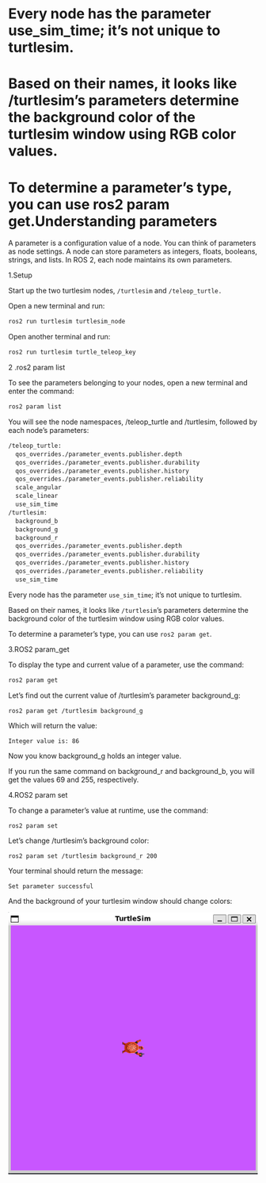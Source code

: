 # Every node has the parameter use_sim_time; it’s not unique to turtlesim.

# Based on their names, it looks like /turtlesim’s parameters determine the background color of the turtlesim window using RGB color values.

# To determine a parameter’s type, you can use ros2 param get.Understanding parameters

A parameter is a configuration value of a node. You can think of parameters as node settings.
A node can store parameters as integers, floats, booleans, strings, and lists. In ROS 2, each node maintains its own parameters.

1.Setup

Start up the two turtlesim nodes, `/turtlesim` and `/teleop_turtle.`

Open a new terminal and run:

```bash
ros2 run turtlesim turtlesim_node
```

Open another terminal and run:

```bash
ros2 run turtlesim turtle_teleop_key
```

2 .ros2 param list

To see the parameters belonging to your nodes, open a new terminal and enter the command:

```bash
ros2 param list
```

You will see the node namespaces, /teleop_turtle and /turtlesim, followed by each node’s parameters:

```bash
/teleop_turtle:
  qos_overrides./parameter_events.publisher.depth
  qos_overrides./parameter_events.publisher.durability
  qos_overrides./parameter_events.publisher.history
  qos_overrides./parameter_events.publisher.reliability
  scale_angular
  scale_linear
  use_sim_time
/turtlesim:
  background_b
  background_g
  background_r
  qos_overrides./parameter_events.publisher.depth
  qos_overrides./parameter_events.publisher.durability
  qos_overrides./parameter_events.publisher.history
  qos_overrides./parameter_events.publisher.reliability
  use_sim_time
```


Every node has the parameter `use_sim_time`; it’s not unique to turtlesim.

Based on their names, it looks like `/turtlesim`’s parameters determine the background color of the turtlesim window using RGB color values.

To determine a parameter’s type, you can use `ros2 param get`.

3.ROS2 param_get

To display the type and current value of a parameter, use the command:



```bash
ros2 param get 
```

Let’s find out the current value of /turtlesim’s parameter background_g:



```
ros2 param get /turtlesim background_g
```

Which will return the value:



```
Integer value is: 86
```

Now you know background_g holds an integer value.



If you run the same command on background_r and background_b, you will get the values 69 and 255, respectively.

4.ROS2 param set

To change a parameter’s value at runtime, use the command:



```
ros2 param set 
```

Let’s change /turtlesim’s background color:



```
ros2 param set /turtlesim background_r 200
```

Your terminal should return the message:



```
Set parameter successful
```

And the background of your turtlesim window should change colors:

![1732377547224](image/Understandingparameters/1732377547224.png)
